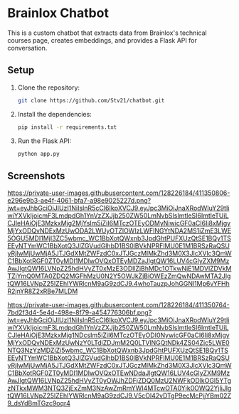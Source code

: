 # Brainlox Chatbot

This is a custom chatbot that extracts data from Brainlox's technical courses page, creates embeddings, and provides a Flask API for conversation.

## Setup

1. Clone the repository:
   ```bash
   git clone https://github.com/Stv21/chatbot.git
   

2. Install the dependencies:
    ```bash
    pip install -r requirements.txt

3. Run the Flask API:
    ```bash 
    python app.py

## Screenshots
https://private-user-images.githubusercontent.com/128226184/411350806-e296e9b3-ae4f-4061-bfa7-a98e9025227d.png?jwt=eyJhbGciOiJIUzI1NiIsInR5cCI6IkpXVCJ9.eyJpc3MiOiJnaXRodWIuY29tIiwiYXVkIjoicmF3LmdpdGh1YnVzZXJjb250ZW50LmNvbSIsImtleSI6ImtleTUiLCJleHAiOjE3MzkxMjg2MjYsIm5iZiI6MTczOTEyODMyNiwicGF0aCI6Ii8xMjgyMjYxODQvNDExMzUwODA2LWUyOTZlOWIzLWFlNGYtNDA2MS1iZmE3LWE5OGU5MDI1MjI3ZC5wbmc_WC1BbXotQWxnb3JpdGhtPUFXUzQtSE1BQy1TSEEyNTYmWC1BbXotQ3JlZGVudGlhbD1BS0lBVkNPRFlMU0E1M1BRSzRaQSUyRjIwMjUwMjA5JTJGdXMtZWFzdC0xJTJGczMlMkZhd3M0X3JlcXVlc3QmWC1BbXotRGF0ZT0yMDI1MDIwOVQxOTEyMDZaJlgtQW16LUV4cGlyZXM9MzAwJlgtQW16LVNpZ25hdHVyZT0xMzE3ODllZjBhMDc1OTkwNjE1MDVlZDVkMTZiYmQ0MTA0ZDQ2MGFhMzU0N2Y5OWJkZjBiOWEzZmQwNDAwMTA2JlgtQW16LVNpZ25lZEhlYWRlcnM9aG9zdCJ9.4whoTauzpJohGGNl1Mp6vYFHhR2jnYR8Z2xRBe7MLDM

https://private-user-images.githubusercontent.com/128226184/411350764-7bd2f3d4-5e4d-498e-8f79-a454776306bf.png?jwt=eyJhbGciOiJIUzI1NiIsInR5cCI6IkpXVCJ9.eyJpc3MiOiJnaXRodWIuY29tIiwiYXVkIjoicmF3LmdpdGh1YnVzZXJjb250ZW50LmNvbSIsImtleSI6ImtleTUiLCJleHAiOjE3MzkxMjg1NDcsIm5iZiI6MTczOTEyODI0NywicGF0aCI6Ii8xMjgyMjYxODQvNDExMzUwNzY0LTdiZDJmM2Q0LTVlNGQtNDk4ZS04Zjc5LWE0NTQ3NzYzMDZiZi5wbmc_WC1BbXotQWxnb3JpdGhtPUFXUzQtSE1BQy1TSEEyNTYmWC1BbXotQ3JlZGVudGlhbD1BS0lBVkNPRFlMU0E1M1BRSzRaQSUyRjIwMjUwMjA5JTJGdXMtZWFzdC0xJTJGczMlMkZhd3M0X3JlcXVlc3QmWC1BbXotRGF0ZT0yMDI1MDIwOVQxOTEwNDdaJlgtQW16LUV4cGlyZXM9MzAwJlgtQW16LVNpZ25hdHVyZT0yOWJhZDFjZDQ0MzU2NWFkODlkOGI5YTgzNTkxMWM3NTQ3ZjExZmM3NzAwZmRmYWI4MTcwOTA0Yjk0OWQ2YjliJlgtQW16LVNpZ25lZEhlYWRlcnM9aG9zdCJ9.V5cOl42vDTgP9ecMcPjjYBm02Z9_dsYdBmTGzc9oqr4

